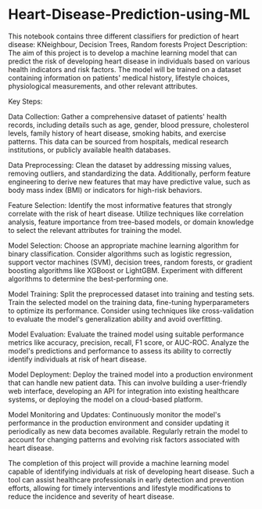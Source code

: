 # Heart-Disease-Prediction-using-ML
This notebook contains three different classifiers for prediction of heart disease: KNeighbour, Decision Trees, Random forests
Project Description:
The aim of this project is to develop a machine learning model that can predict the risk of developing heart disease in individuals based on various health indicators and risk factors. The model will be trained on a dataset containing information on patients' medical history, lifestyle choices, physiological measurements, and other relevant attributes.

Key Steps:

Data Collection: Gather a comprehensive dataset of patients' health records, including details such as age, gender, blood pressure, cholesterol levels, family history of heart disease, smoking habits, and exercise patterns. This data can be sourced from hospitals, medical research institutions, or publicly available health databases.

Data Preprocessing: Clean the dataset by addressing missing values, removing outliers, and standardizing the data. Additionally, perform feature engineering to derive new features that may have predictive value, such as body mass index (BMI) or indicators for high-risk behaviors.

Feature Selection: Identify the most informative features that strongly correlate with the risk of heart disease. Utilize techniques like correlation analysis, feature importance from tree-based models, or domain knowledge to select the relevant attributes for training the model.

Model Selection: Choose an appropriate machine learning algorithm for binary classification. Consider algorithms such as logistic regression, support vector machines (SVM), decision trees, random forests, or gradient boosting algorithms like XGBoost or LightGBM. Experiment with different algorithms to determine the best-performing one.

Model Training: Split the preprocessed dataset into training and testing sets. Train the selected model on the training data, fine-tuning hyperparameters to optimize its performance. Consider using techniques like cross-validation to evaluate the model's generalization ability and avoid overfitting.

Model Evaluation: Evaluate the trained model using suitable performance metrics like accuracy, precision, recall, F1 score, or AUC-ROC. Analyze the model's predictions and performance to assess its ability to correctly identify individuals at risk of heart disease.

Model Deployment: Deploy the trained model into a production environment that can handle new patient data. This can involve building a user-friendly web interface, developing an API for integration into existing healthcare systems, or deploying the model on a cloud-based platform.

Model Monitoring and Updates: Continuously monitor the model's performance in the production environment and consider updating it periodically as new data becomes available. Regularly retrain the model to account for changing patterns and evolving risk factors associated with heart disease.

The completion of this project will provide a machine learning model capable of identifying individuals at risk of developing heart disease. Such a tool can assist healthcare professionals in early detection and prevention efforts, allowing for timely interventions and lifestyle modifications to reduce the incidence and severity of heart disease.
